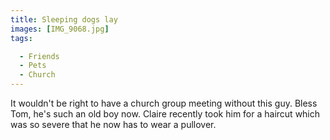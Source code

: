 ```yaml
---
title: Sleeping dogs lay
images: [IMG_9068.jpg]
tags:

  - Friends
  - Pets
  - Church
---
```

It wouldn't be right to have a church group meeting without this guy. Bless Tom, he's such an old boy now. Claire recently took him for a haircut which was so severe that he now has to wear a pullover.  
